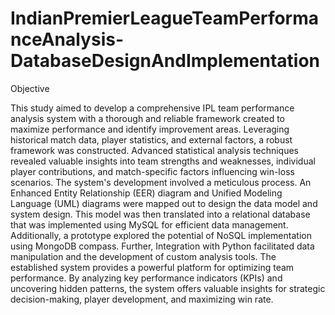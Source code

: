 # IndianPremierLeagueTeamPerformanceAnalysis-DatabaseDesignAndImplementation




Objective


This study aimed to develop a comprehensive IPL team performance analysis system with a
thorough and reliable framework created to maximize performance and identify improvement
areas. Leveraging historical match data, player statistics, and external factors, a robust framework
was constructed. Advanced statistical analysis techniques revealed valuable insights into team
strengths and weaknesses, individual player contributions, and match-specific factors influencing
win-loss scenarios.
The system's development involved a meticulous process. An Enhanced Entity Relationship (EER)
diagram and Unified Modeling Language (UML) diagrams were mapped out to design the data
model and system design. This model was then translated into a relational database that was
implemented using MySQL for efficient data management. Additionally, a prototype explored the
potential of NoSQL implementation using MongoDB compass. Further, Integration with Python
facilitated data manipulation and the development of custom analysis tools. The established system
provides a powerful platform for optimizing team performance. By analyzing key performance
indicators (KPIs) and uncovering hidden patterns, the system offers valuable insights for strategic
decision-making, player development, and maximizing win rate. 
